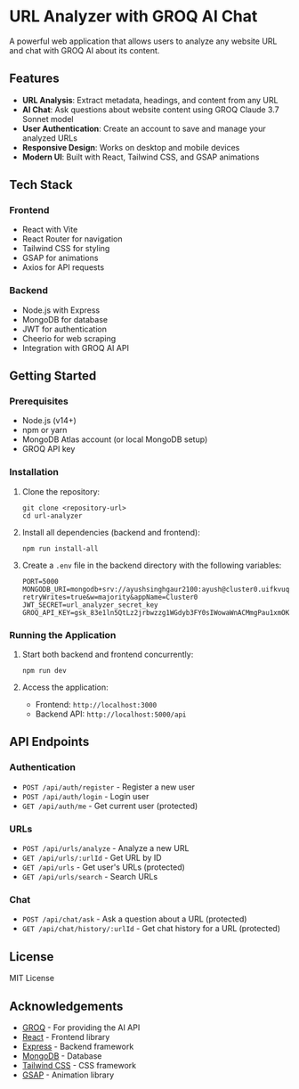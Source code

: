 # URL Analyzer with GROQ AI Chat

A powerful web application that allows users to analyze any website URL and chat with GROQ AI about its content.

## Features

- **URL Analysis**: Extract metadata, headings, and content from any URL
- **AI Chat**: Ask questions about website content using GROQ Claude 3.7 Sonnet model
- **User Authentication**: Create an account to save and manage your analyzed URLs
- **Responsive Design**: Works on desktop and mobile devices
- **Modern UI**: Built with React, Tailwind CSS, and GSAP animations

## Tech Stack

### Frontend
- React with Vite
- React Router for navigation
- Tailwind CSS for styling
- GSAP for animations
- Axios for API requests

### Backend
- Node.js with Express
- MongoDB for database
- JWT for authentication
- Cheerio for web scraping
- Integration with GROQ AI API

## Getting Started

### Prerequisites

- Node.js (v14+)
- npm or yarn
- MongoDB Atlas account (or local MongoDB setup)
- GROQ API key

### Installation

1. Clone the repository:
   ```
   git clone <repository-url>
   cd url-analyzer
   ```

2. Install all dependencies (backend and frontend):
   ```
   npm run install-all
   ```

3. Create a `.env` file in the backend directory with the following variables:
   ```
   PORT=5000
   MONGODB_URI=mongodb+srv://ayushsinghgaur2100:ayush@cluster0.uifkvuq.mongodb.net/?retryWrites=true&w=majority&appName=Cluster0
   JWT_SECRET=url_analyzer_secret_key
   GROQ_API_KEY=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
   ```

### Running the Application

1. Start both backend and frontend concurrently:
   ```
   npm run dev
   ```

2. Access the application:
   - Frontend: `http://localhost:3000`
   - Backend API: `http://localhost:5000/api`

## API Endpoints

### Authentication
- `POST /api/auth/register` - Register a new user
- `POST /api/auth/login` - Login user
- `GET /api/auth/me` - Get current user (protected)

### URLs
- `POST /api/urls/analyze` - Analyze a new URL
- `GET /api/urls/:urlId` - Get URL by ID
- `GET /api/urls` - Get user's URLs (protected)
- `GET /api/urls/search` - Search URLs

### Chat
- `POST /api/chat/ask` - Ask a question about a URL (protected)
- `GET /api/chat/history/:urlId` - Get chat history for a URL (protected)

## License

MIT License

## Acknowledgements

- [GROQ](https://console.groq.com/) - For providing the AI API
- [React](https://reactjs.org/) - Frontend library
- [Express](https://expressjs.com/) - Backend framework
- [MongoDB](https://www.mongodb.com/) - Database
- [Tailwind CSS](https://tailwindcss.com/) - CSS framework
- [GSAP](https://greensock.com/gsap/) - Animation library 